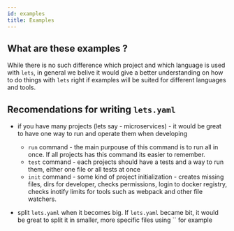 ```yaml
---
id: examples
title: Examples
---
```


## What are these examples ?

While there is no such difference which project and which language is used with `lets`, in general we belive it would give a better understanding on how to do things with `lets` right if examples will be suited for different languages and tools. 

## Recomendations for writing `lets.yaml`

- if you have many projects (lets say - microservices) - it would be great to have one way to run and operate them when developing
    - `run` command - the main purpouse of this command is to run all in once. If all projects has this command its easier to remember.
    - `test` command - each projects should have a tests and a way to run them, either one file or all tests at once
    - `init` command - some kind of project initialization - creates missing files, dirs for developer, checks permissions, login to docker registry, checks inotify limits for tools such as webpack and other file watchers.

- split `lets.yaml` when it becomes big.
    If `lets.yaml` became bit, it would be great to split it in smaller, more specific files using `` for example